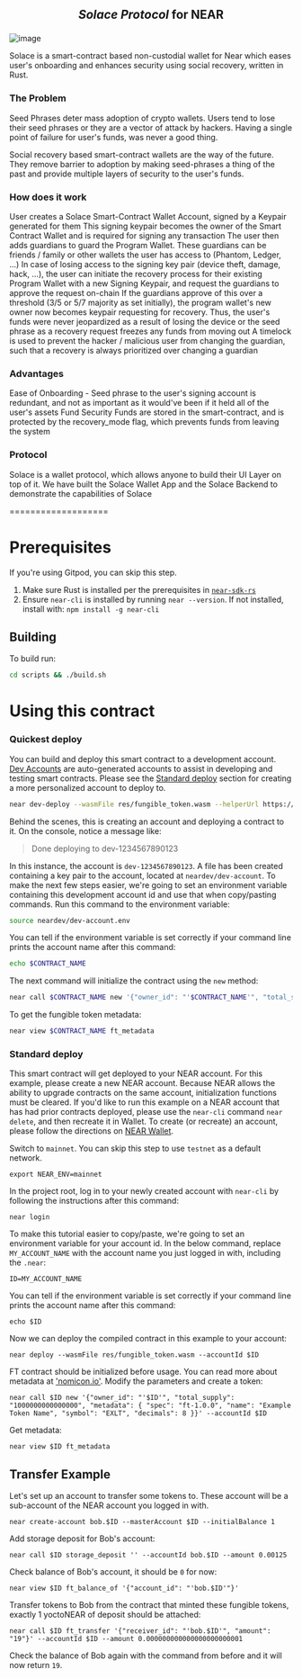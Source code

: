 ## <p align=center> _Solace Protocol_ for NEAR </p>

![image](https://user-images.githubusercontent.com/103751566/181745625-12b68f87-e20e-4b85-b081-f774e66e8d2d.png)


Solace is a smart-contract based non-custodial wallet for Near which eases user's onboarding and enhances security using social recovery, written in Rust.

### The Problem

Seed Phrases deter mass adoption of crypto wallets. Users tend to lose their seed phrases or they are a vector of attack by hackers. Having a single point of failure for user's funds, was never a good thing.

Social recovery based smart-contract wallets are the way of the future. They remove barrier to adoption by making seed-phrases a thing of the past and provide multiple layers of security to the user's funds.

### How does it work

User creates a Solace Smart-Contract Wallet Account, signed by a Keypair generated for them
This signing keypair becomes the owner of the Smart Contract Wallet and is required for signing any transaction
The user then adds guardians to guard the Program Wallet. These guardians can be friends / family or other wallets the user has access to (Phantom, Ledger, ...)
In case of losing access to the signing key pair (device theft, damage, hack, ...), the user can initiate the recovery process for their existing Program Wallet with a new Signing Keypair, and request the guardians to approve the request on-chain
If the guardians approve of this over a threshold (3/5 or 5/7 majority as set initially), the program wallet's new owner now becomes keypair requesting for recovery.
Thus, the user's funds were never jeopardized as a result of losing the device or the seed phrase as a recovery request freezes any funds from moving out
A timelock is used to prevent the hacker / malicious user from changing the guardian, such that a recovery is always prioritized over changing a guardian

### Advantages

Ease of Onboarding - Seed phrase to the user's signing account is redundant, and not as important as it would've been if it held all of the user's assets
Fund Security Funds are stored in the smart-contract, and is protected by the recovery_mode flag, which prevents funds from leaving the system

### Protocol

Solace is a wallet protocol, which allows anyone to build their UI Layer on top of it. We have built the Solace Wallet App and the Solace Backend to demonstrate the capabilities of Solace

===================

# Prerequisites

If you're using Gitpod, you can skip this step.

1. Make sure Rust is installed per the prerequisites in [`near-sdk-rs`](https://github.com/near/near-sdk-rs#pre-requisites)
2. Ensure `near-cli` is installed by running `near --version`. If not installed, install with: `npm install -g near-cli`

## Building

To build run:

```bash
cd scripts && ./build.sh
```

# Using this contract

### Quickest deploy

You can build and deploy this smart contract to a development account. [Dev Accounts](https://docs.near.org/concepts/basics/account#dev-accounts) are auto-generated accounts to assist in developing and testing smart contracts. Please see the [Standard deploy](#standard-deploy) section for creating a more personalized account to deploy to.

```bash
near dev-deploy --wasmFile res/fungible_token.wasm --helperUrl https://near-contract-helper.onrender.com
```

Behind the scenes, this is creating an account and deploying a contract to it. On the console, notice a message like:

> Done deploying to dev-1234567890123

In this instance, the account is `dev-1234567890123`. A file has been created containing a key pair to
the account, located at `neardev/dev-account`. To make the next few steps easier, we're going to set an
environment variable containing this development account id and use that when copy/pasting commands.
Run this command to the environment variable:

```bash
source neardev/dev-account.env
```

You can tell if the environment variable is set correctly if your command line prints the account name after this command:

```bash
echo $CONTRACT_NAME
```

The next command will initialize the contract using the `new` method:

```bash
near call $CONTRACT_NAME new '{"owner_id": "'$CONTRACT_NAME'", "total_supply": "1000000000000000", "metadata": { "spec": "ft-1.0.0", "name": "Example Token Name", "symbol": "EXLT", "decimals": 8 }}' --accountId $CONTRACT_NAME
```

To get the fungible token metadata:

```bash
near view $CONTRACT_NAME ft_metadata
```

### Standard deploy

This smart contract will get deployed to your NEAR account. For this example, please create a new NEAR account. Because NEAR allows the ability to upgrade contracts on the same account, initialization functions must be cleared. If you'd like to run this example on a NEAR account that has had prior contracts deployed, please use the `near-cli` command `near delete`, and then recreate it in Wallet. To create (or recreate) an account, please follow the directions on [NEAR Wallet](https://wallet.near.org/).

Switch to `mainnet`. You can skip this step to use `testnet` as a default network.

    export NEAR_ENV=mainnet

In the project root, log in to your newly created account with `near-cli` by following the instructions after this command:

    near login

To make this tutorial easier to copy/paste, we're going to set an environment variable for your account id. In the below command, replace `MY_ACCOUNT_NAME` with the account name you just logged in with, including the `.near`:

    ID=MY_ACCOUNT_NAME

You can tell if the environment variable is set correctly if your command line prints the account name after this command:

    echo $ID

Now we can deploy the compiled contract in this example to your account:

    near deploy --wasmFile res/fungible_token.wasm --accountId $ID

FT contract should be initialized before usage. You can read more about metadata at ['nomicon.io'](https://nomicon.io/Standards/FungibleToken/Metadata.html#reference-level-explanation). Modify the parameters and create a token:

    near call $ID new '{"owner_id": "'$ID'", "total_supply": "1000000000000000", "metadata": { "spec": "ft-1.0.0", "name": "Example Token Name", "symbol": "EXLT", "decimals": 8 }}' --accountId $ID

Get metadata:

    near view $ID ft_metadata

## Transfer Example

Let's set up an account to transfer some tokens to. These account will be a sub-account of the NEAR account you logged in with.

    near create-account bob.$ID --masterAccount $ID --initialBalance 1

Add storage deposit for Bob's account:

    near call $ID storage_deposit '' --accountId bob.$ID --amount 0.00125

Check balance of Bob's account, it should be `0` for now:

    near view $ID ft_balance_of '{"account_id": "'bob.$ID'"}'

Transfer tokens to Bob from the contract that minted these fungible tokens, exactly 1 yoctoNEAR of deposit should be attached:

    near call $ID ft_transfer '{"receiver_id": "'bob.$ID'", "amount": "19"}' --accountId $ID --amount 0.000000000000000000000001

Check the balance of Bob again with the command from before and it will now return `19`.
